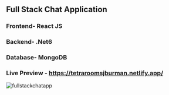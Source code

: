 ## Full Stack Chat Application

### Frontend- React JS
### Backend- .Net6
### Database- MongoDB

### Live Preview - https://tetraroomsjburman.netlify.app/

![fullstackchatapp](https://user-images.githubusercontent.com/74584954/191394264-2990eaa7-2db4-44e8-b1c5-4850ac742ae7.gif)
